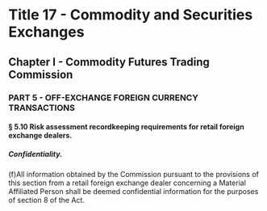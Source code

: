 
# Title 17 - Commodity and Securities Exchanges
## Chapter I - Commodity Futures Trading Commission
### PART 5 - OFF-EXCHANGE FOREIGN CURRENCY TRANSACTIONS
#### § 5.10 Risk assessment recordkeeping requirements for retail foreign exchange dealers.
##### Confidentiality.

(f)All information obtained by the Commission pursuant to the provisions of this section from a retail foreign exchange dealer concerning a Material Affiliated Person shall be deemed confidential information for the purposes of section 8 of the Act.
